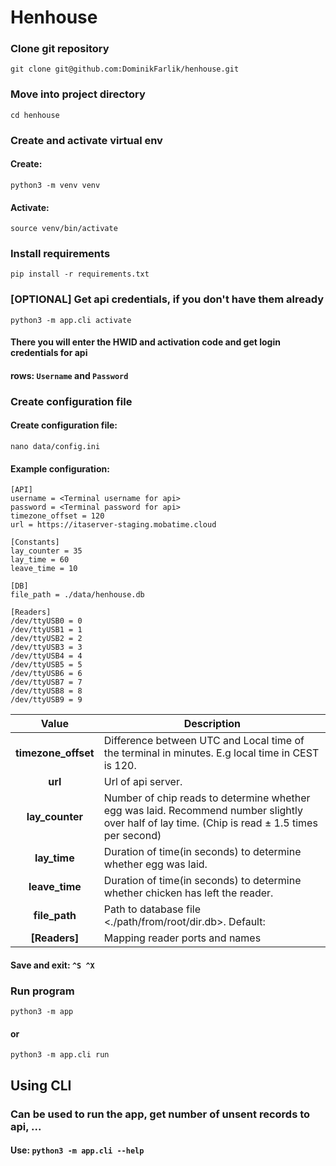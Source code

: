 # Henhouse

### Clone git repository
`git clone git@github.com:DominikFarlik/henhouse.git`
### Move into project directory
`cd henhouse`
### Create and activate virtual env
#### Create:
`python3 -m venv venv`
#### Activate:
`source venv/bin/activate`
### Install requirements
`pip install -r requirements.txt`
### [OPTIONAL] Get api credentials, if you don't have them already
`python3 -m app.cli activate`
#### There you will enter the HWID and activation code and get login credentials for api
#### rows: `Username` and `Password`
### Create configuration file
#### Create configuration file:
`nano data/config.ini`
#### Example configuration:
```
[API]
username = <Terminal username for api>
password = <Terminal password for api>
timezone_offset = 120
url = https://itaserver-staging.mobatime.cloud

[Constants]
lay_counter = 35
lay_time = 60
leave_time = 10

[DB]
file_path = ./data/henhouse.db

[Readers]
/dev/ttyUSB0 = 0
/dev/ttyUSB1 = 1
/dev/ttyUSB2 = 2
/dev/ttyUSB3 = 3
/dev/ttyUSB4 = 4
/dev/ttyUSB5 = 5
/dev/ttyUSB6 = 6
/dev/ttyUSB7 = 7
/dev/ttyUSB8 = 8
/dev/ttyUSB9 = 9
```
|      **Value**      | Description                                                                                                                                    |
|:-------------------:|------------------------------------------------------------------------------------------------------------------------------------------------|
| **timezone_offset** | Difference between UTC and Local time of the terminal in minutes. E.g local time in CEST is 120.                                               |
|       **url**       | Url of api server.                                                                                                                             |
|   **lay_counter**   | Number of chip reads to determine whether egg was laid. Recommend number slightly over half of lay time. (Chip is read ± 1.5 times per second) |
|    **lay_time**     | Duration of time(in seconds) to determine whether egg was laid.                                                                                |
|   **leave_time**    | Duration of time(in seconds) to determine whether chicken has left the reader.                                                                 |
|    **file_path**    | Path to database file <./path/from/root/dir.db>. Default:                                                                                      |
|    **[Readers]**    | Mapping reader ports and names                                                                                                                 |
#### Save and exit: `^S ^X`

### Run program
`python3 -m app`
#### or
`python3 -m app.cli run`

## Using CLI
### Can be used to run the app, get number of unsent records to api, ...
#### Use: `python3 -m app.cli --help`


